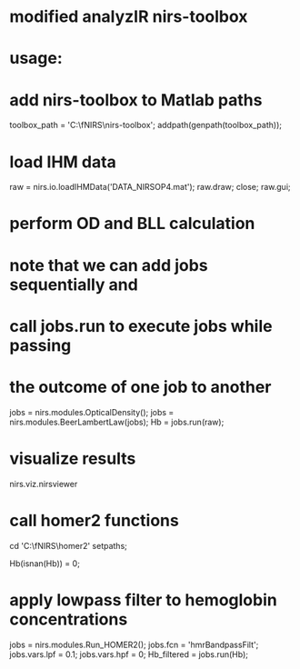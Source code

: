 # modified analyzIR nirs-toolbox
# usage: 

# add nirs-toolbox to Matlab paths 
toolbox_path = 'C:\fNIRS\nirs-toolbox';
addpath(genpath(toolbox_path));

# load IHM data
raw = nirs.io.loadIHMData('DATA_NIRSOP4.mat'); 
raw.draw;
close;
raw.gui;

# perform OD and BLL calculation
# note that we can add jobs sequentially and 
# call jobs.run to execute jobs while passing 
# the outcome of one job to another
jobs = nirs.modules.OpticalDensity();
jobs = nirs.modules.BeerLambertLaw(jobs);
Hb = jobs.run(raw);

# visualize results
nirs.viz.nirsviewer

# call homer2 functions
cd 'C:\fNIRS\homer2'
setpaths;

Hb(isnan(Hb)) = 0;
# apply lowpass filter to hemoglobin concentrations 
jobs = nirs.modules.Run_HOMER2();
jobs.fcn = 'hmrBandpassFilt';
jobs.vars.lpf = 0.1;
jobs.vars.hpf = 0;
Hb_filtered = jobs.run(Hb);
